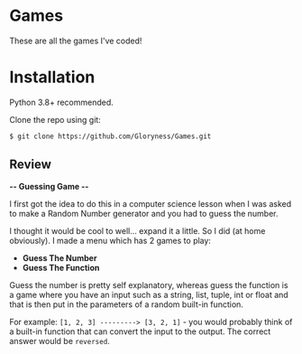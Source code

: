 # Games
These are all the games I've coded!

# Installation
Python 3.8+ recommended.

Clone the repo using git:
```bash
$ git clone https://github.com/Gloryness/Games.git
```

## Review

**-- Guessing Game --**

I first got the idea to do this in a computer science lesson when I was asked to make a Random Number generator and you had to guess the number.

I thought it would be cool to well... expand it a little. So I did (at home obviously). I made a menu which has 2 games to play: 
- **Guess The Number**
- **Guess The Function**

Guess the number is pretty self explanatory, whereas guess the function is a game where you have an input such as a string, list, tuple, int or float and that is then put in the parameters of a random built-in function. 

For example: `[1, 2, 3] ---------> [3, 2, 1]` - you would probably think of a built-in function that can convert the input to the output. The correct answer would be `reversed`.
